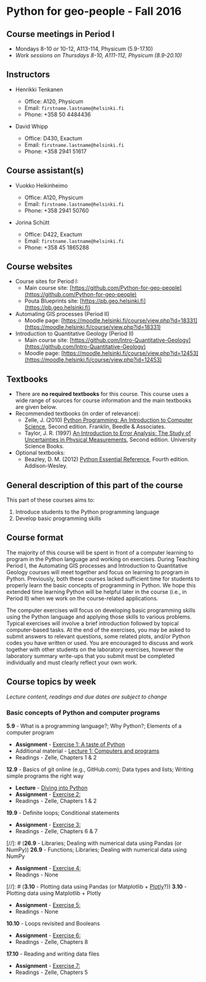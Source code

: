 # Python for geo-people - Fall 2016

## Course meetings in Period I
- Mondays 8-10 *or* 10-12, A113-114, Physicum (5.9-17.10)
- *Work sessions on Thursdays 8-10, A111-112, Physicum (8.9-20.10)*

## Instructors
- Henrikki Tenkanen
  - Office: A120, Physicum
  - Email: `firstname.lastname@helsinki.fi`
  - Phone: +358 50 4484436

- David Whipp
  - Office: D430, Exactum
  - Email: `firstname.lastname@helsinki.fi`
  - Phone: +358 2941 51617

## Course assistant(s)
- Vuokko Heikinheimo
  - Office: A120, Physicum
  - Email: `firstname.lastname@helsinki.fi`
  - Phone: +358 2941 50760 

- Jorina Schütt
  - Office: D422, Exactum
  - Email: `firstname.lastname@helsinki.fi`
  - Phone: +358 45 1865288

## Course websites
- Course sites for Period I:
  - Main course site: [https://github.com/Python-for-geo-people](https://github.com/Python-for-geo-people)
  - Pouta Blueprints site: [https://pb.geo.helsinki.fi](https://pb.geo.helsinki.fi)
- Automating GIS processes (Period II)
  - Moodle page: [https://moodle.helsinki.fi/course/view.php?id=18331](https://moodle.helsinki.fi/course/view.php?id=18331)
- Introduction to Quantitative Geology (Period II)
  - Main course site: [https://github.com/Intro-Quantitative-Geology](https://github.com/Intro-Quantitative-Geology)
  - Moodle page: [https://moodle.helsinki.fi/course/view.php?id=12453](https://moodle.helsinki.fi/course/view.php?id=12453)

## Textbooks
- There are **no required textbooks** for this course. This course uses a wide range of sources for course information and the main textbooks are given below.
- Recommended textbooks (in order of relevance):
  - Zelle, J. (2010) [Python Programming: An Introduction to Computer Science](http://mcsp.wartburg.edu/zelle/python/ppics2/index.html), Second edition. Franklin, Beedle & Associates.
  - Taylor, J. R. (1997) [An Introduction to Error Analysis: The Study of Uncertainties in Physical Measurements](http://www.uscibooks.com/taylornb.htm), Second edition. University Science Books.
- Optional textbooks:
  - Beazley, D. M. (2012) [Python Essential Reference](http://www.dabeaz.com/per.html), Fourth edition. Addison-Wesley.

## General description of this part of the course
This part of these courses aims to:

1. Introduce students to the Python programming language
2. Develop basic programming skills

## Course format
The majority of this course will be spent in front of a computer learning to program in the Python language and working on exercises.
During Teaching Period I, the Automating GIS processes and Introduction to Quantitative Geology courses will meet together and focus on learning to program in Python. Previously, both these courses lacked sufficient time for students to properly learn the basic concepts of programming in Python. We hope this extended time learning Python will be helpful later in the course (i.e., in Period II) when we work on the course-related applications.

The computer exercises will focus on developing basic programming skills using the Python language and applying those skills to various problems. Typical exercises will involve a brief introduction followed by topical computer-based tasks. At the end of the exercises, you may be asked to submit answers to relevant questions, some related plots, and/or Python codes you have written or used. You are encouraged to discuss and work together with other students on the laboratory exercises, however the laboratory summary write-ups that you submit must be completed individually and must clearly reflect your own work.

## Course topics by week
*Lecture content, readings and due dates are subject to change*
### Basic concepts of Python and computer programs
**5.9** - What is a programming language?; Why Python?; Elements of a computer program
- **Assignment** - [Exercise 1: A taste of Python](https://github.com/Python-for-geo-people/A-taste-of-Python)
- Additional material - [Lecture 1: Computers and programs](https://github.com/Python-for-geo-people/Lecture-slides/tree/master/01-Computers-and-programs)
- Readings - Zelle, Chapters 1 & 2

**12.9** - Basics of git online (e.g., GitHub.com); Data types and lists; Writing simple programs the right way
- **Lecture** - [Diving into Python](https://github.com/Python-for-geo-people/Diving-into-Python/)
- **Assignment** - [Exercise 2: ](https://classroom.github.com/assignment-invitations/a3e02d425c06db7948bcfe7ae7804317)
- Readings - Zelle, Chapters 1 & 2

**19.9** - Definite loops; Conditional statements
- **Assignment** - [Exercise 3: ]()
- Readings - Zelle, Chapters 6 & 7

[//]: # (**26.9** - Libraries; Dealing with numerical data using Pandas (or NumPy))
**26.9** - Functions; Libraries; Dealing with numerical data using NumPy
- **Assignment** - [Exercise 4: ]()
- Readings - None

[//]: # (**3.10** - Plotting data using Pandas (or Matplotlib + [Plotly](http://nbviewer.jupyter.org/github/plotly/python-user-guide/blob/master/s6_matplotlylib/s6_matplotlylib.ipynb)?))
**3.10** - Plotting data using Matplotlib + Plotly 
- **Assignment** - [Exercise 5: ]()
- Readings - None

**10.10** - Loops revisited and Booleans
- **Assignment** - [Exercise 6: ]()
- Readings - Zelle, Chapters 8

**17.10** - Reading and writing data files
- **Assignment** - [Exercise 7: ]()
- Readings - Zelle, Chapters 5
